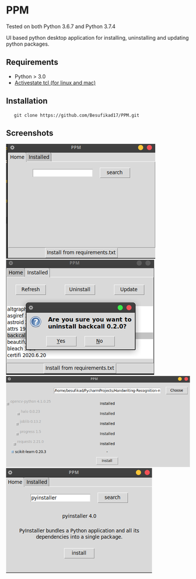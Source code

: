# PPM

Tested on both Python 3.6.7 and Python 3.7.4

UI based python desktop application for installing, uninstalling and updating python packages. 

## Requirements
 * Python > 3.0 
 * <a href="https://www.activestate.com/products/tcl/">Activestate tcl (for linux and mac)</a>
    
## Installation
 
```buildoutcfg
   git clone https://github.com/Besufikad17/PPM.git
```

## Screenshots

![img1](screenshots/1.png)
![img1](screenshots/2.png)
![img1](screenshots/3.png)
![img1](screenshots/4.png)

